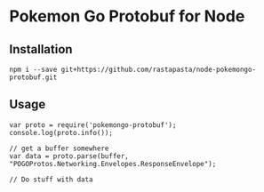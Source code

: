 # Pokemon Go Protobuf for Node

## Installation

```
npm i --save git+https://github.com/rastapasta/node-pokemongo-protobuf.git
```

## Usage

```
var proto = require('pokemongo-protobuf');
console.log(proto.info());

// get a buffer somewhere
var data = proto.parse(buffer, "POGOProtos.Networking.Envelopes.ResponseEnvelope");

// Do stuff with data
```
